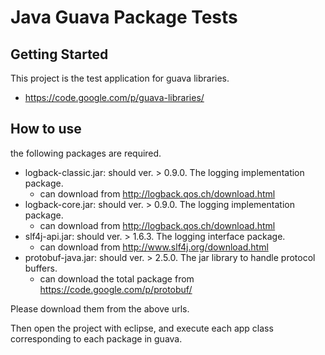 # Java Guava Package Tests

## Getting Started

This project is the test application for guava libraries.

* https://code.google.com/p/guava-libraries/

## How to use

the following packages are required.

* logback-classic.jar: should ver. > 0.9.0. The logging implementation package.
	* can download from http://logback.qos.ch/download.html
* logback-core.jar: should ver. > 0.9.0. The logging implementation package.
	* can download from http://logback.qos.ch/download.html
* slf4j-api.jar: should ver. > 1.6.3. The logging interface package.
	* can download from http://www.slf4j.org/download.html
* protobuf-java.jar: should ver. > 2.5.0. The jar library to handle protocol buffers.
	* can download the total package from https://code.google.com/p/protobuf/

Please download them from the above urls.

Then open the project with eclipse, and execute each app class corresponding to each package in guava.


